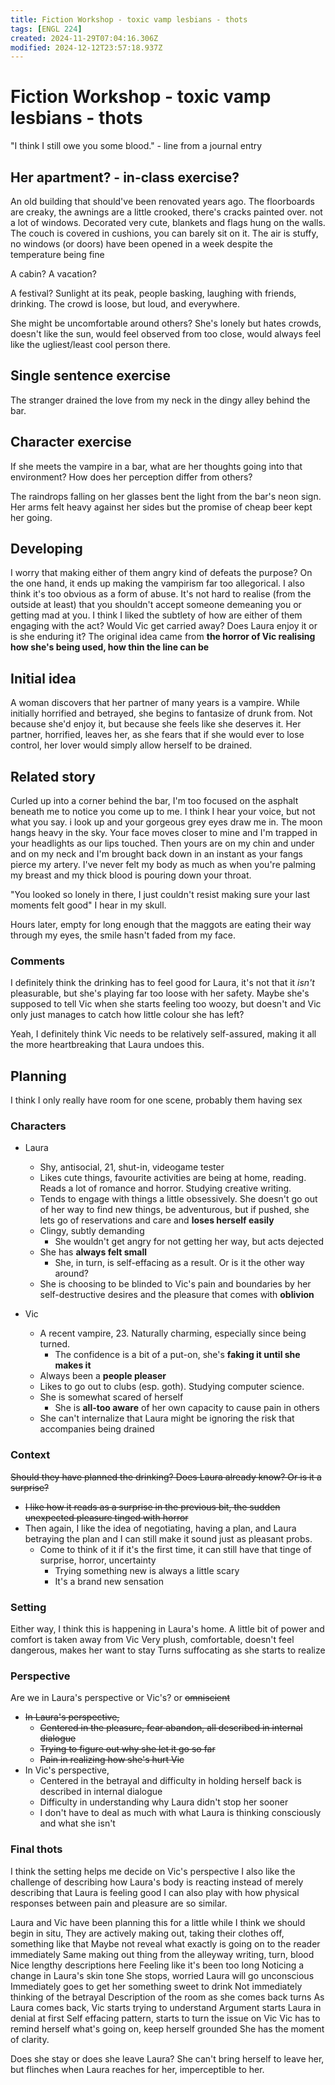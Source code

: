 ```yaml
---
title: Fiction Workshop - toxic vamp lesbians - thots
tags: [ENGL 224]
created: 2024-11-29T07:04:16.306Z
modified: 2024-12-12T23:57:18.937Z
---
```


# Fiction Workshop - toxic vamp lesbians - thots

"I think I still owe you some blood." - line from a journal entry

## Her apartment? - in-class exercise?
An old building that should've been renovated years ago. The floorboards are creaky, the awnings are a little crooked, there's cracks painted over. not a lot of windows. Decorated very cute, blankets and flags hung on the walls. The couch is covered in cushions, you can barely sit on it. The air is stuffy, no windows (or doors) have been opened in a week despite the temperature being fine

A cabin? A vacation?

A festival? Sunlight at its peak, people basking, laughing with friends, drinking. The crowd is loose, but loud, and everywhere.

She might be uncomfortable around others? She's lonely but hates crowds, doesn't like the sun, would feel observed from too close, would always feel like the ugliest/least cool person there.

## Single sentence exercise
The stranger drained the love from my neck in the dingy alley behind the bar.

## Character exercise
If she meets the vampire in a bar, what are her thoughts going into that environment? How does her perception differ from others?

The raindrops falling on her glasses bent the light from the bar's neon sign. Her arms felt heavy against her sides but the promise of cheap beer kept her going.

## Developing
I worry that making either of them angry kind of defeats the purpose?
On the one hand, it ends up making the vampirism far too allegorical.
I also think it's too obvious as a form of abuse. It's not hard to realise (from the outside at least) that you shouldn't accept someone demeaning you or getting mad at you. I think I liked the subtlety of how are either of them engaging with the act? Would Vic get carried away? Does Laura enjoy it or is she enduring it? The original idea came from **the horror of Vic realising how she's being used, how thin the line can be**

## Initial idea
A woman discovers that her partner of many years is a vampire. While initially horrified and betrayed, she begins to fantasize of drunk from. Not because she'd enjoy it, but because she feels like she deserves it. Her partner, horrified, leaves her, as she fears that if she would ever to lose control, her lover would simply allow herself to be drained.

## Related story
Curled up into a corner behind the bar, I'm too focused on the asphalt beneath me to notice you come up to me. I think I hear your voice, but not what you say. i look up and your gorgeous grey eyes draw me in. The moon hangs heavy in the sky. Your face moves closer to mine and I'm trapped in your headlights as our lips touched. Then yours are on my chin and under and on my neck and I'm brought back down in an instant as your fangs pierce my artery. I've never felt my body as much as when you're palming my breast and my thick blood is pouring down your throat.

"You looked so lonely in there, I just couldn't resist making sure your last moments felt good" I hear in my skull.

Hours later, empty for long enough that the maggots are eating their way through my eyes, the smile hasn't faded from my face.

### Comments
I definitely think the drinking has to feel good for Laura, it's not that it *isn't* pleasurable, but she's playing far too loose with her safety.
Maybe she's supposed to tell Vic when she starts feeling too woozy, but doesn't and Vic only just manages to catch how little colour she has left?

Yeah, I definitely think Vic needs to be relatively self-assured, making it all the more heartbreaking that Laura undoes this.

## Planning
I think I only really have room for one scene, probably them having sex

### Characters
- Laura
	- Shy, antisocial, 21, shut-in, videogame tester 
	- Likes cute things, favourite activities are being at home, reading. Reads a lot of romance and horror. Studying creative writing.
	- Tends to engage with things a little obsessively. She doesn't go out of her way to find new things, be adventurous, but if pushed, she lets go of reservations and care and **loses herself easily**
	- Clingy, subtly demanding
		- She wouldn't get angry for not getting her way, but acts dejected
	- She has **always felt small**
		- She, in turn, is self-effacing as a result. Or is it the other way around?
	- She is choosing to be blinded to Vic's pain and boundaries by her self-destructive desires and the pleasure that comes with **oblivion**

- Vic
	- A recent vampire, 23. Naturally charming, especially since being turned. 
		- The confidence is a bit of a put-on, she's **faking it until she makes it**
	- Always been a **people pleaser**
	- Likes to go out to clubs (esp. goth). Studying computer science.
	- She is somewhat scared of herself
		- She is **all-too aware** of her own capacity to cause pain in others
	- She can't internalize that Laura might be ignoring the risk that accompanies being drained

### Context
~~Should they have planned the drinking? Does Laura already know? Or is it a surprise?~~
- ~~I like how it reads as a surprise in the previous bit, the sudden unexpected pleasure tinged with horror~~
- Then again, I like the idea of negotiating, having a plan, and Laura betraying the plan and I can still make it sound just as pleasant probs. 
	- Come to think of it if it's the first time, it can still have that tinge of surprise, horror, uncertainty
		- Trying something new is always a little scary
		- It's a brand new sensation

### Setting
Either way, I think this is happening in Laura's home.
A little bit of power and comfort is taken away from Vic
Very plush, comfortable, doesn't feel dangerous, makes her want to stay
Turns suffocating as she starts to realize

### Perspective
Are we in Laura's perspective or Vic's? or ~~omniscient~~
- ~~In Laura's perspective,~~
	- ~~Centered in the pleasure, fear abandon, all described in internal dialogue~~
	- ~~Trying to figure out why she let it go so far~~
	- ~~Pain in realizing how she's hurt Vic~~
- In Vic's perspective,
	- Centered in the betrayal and difficulty in holding herself back is described in internal dialogue
	- Difficulty in understanding why Laura didn't stop her sooner
	- I don't have to deal as much with what Laura is thinking consciously and what she isn't

### Final thots
I think the setting helps me decide on Vic's perspective
I also like the challenge of describing how Laura's body is reacting instead of merely describing that Laura is feeling good
I can also play with how physical responses between pain and pleasure are so similar.

Laura and Vic have been planning this for a little while
I think we should begin in situ, They are actively making out, taking their clothes off, something like that
Maybe not reveal what exactly is going on to the reader immediately
Same making out thing from the alleyway writing, turn, blood
Nice lengthy descriptions here
Feeling like it's been too long
Noticing a change in Laura's skin tone
She stops, worried Laura will go unconscious
Immediately goes to get her something sweet to drink
Not immediately thinking of the betrayal
Description of the room as she comes back turns
As Laura comes back, Vic starts trying to understand
Argument starts
Laura in denial at first
Self effacing pattern, starts to turn the issue on Vic
Vic has to remind herself what's going on, keep herself grounded
She has the moment of clarity.

Does she stay or does she leave Laura?
She can't bring herself to leave her, but flinches when Laura reaches for her, imperceptible to her.
